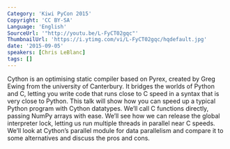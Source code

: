 ```yaml
---
Category: 'Kiwi PyCon 2015'
Copyright: 'CC BY-SA'
Language: 'English'
SourceUrl: '"http://youtu.be/L-FyCT02gqc"'
ThumbnailUrl: 'https://i.ytimg.com/vi/L-FyCT02gqc/hqdefault.jpg'
date: '2015-09-05'
speakers: [Chris LeBlanc]
tags: []
---
```

Cython is an optimising static compiler based on Pyrex, created by Greg Ewing from the university of Canterbury.  It bridges the worlds of Python and C, letting you write code that runs close to C speed in a syntax that is very close to Python.  This talk will show how you can speed up a typical Python program with Cython datatypes.  We’ll call C functions directly, passing NumPy arrays with ease.  We’ll see how we can release the global interpreter lock, letting us run multiple threads in parallel near C speeds.  We’ll look at Cython’s parallel module for data parallelism and compare it to some alternatives and discuss the pros and cons.